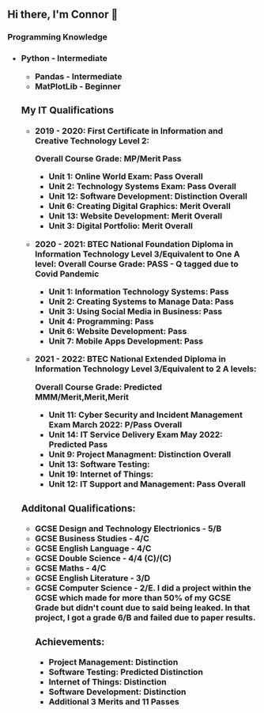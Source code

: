 <h2> Hi there, I'm Connor 👋 </h3>

<h3> Programming Knowledge <h3>
    <ul>
        <li> Python - Intermediate </li>
            <ul>
                <li> Pandas - Intermediate </li>
                <li> MatPlotLib - Beginner </li>
            </ul>
<h3> My IT Qualifications </h3>
    <ul>
        <li> 2019 - 2020: First Certificate in Information and Creative Technology Level 2: </li>
        <p> Overall Course Grade: MP/Merit Pass</p>
        <Character Reference Available for this time period.>
            <ul>
                <li> Unit 1: Online World Exam: Pass Overall </li>
                <li> Unit 2: Technology Systems Exam: Pass Overall </li>
                <li> Unit 12: Software Development: Distinction Overall </li>
                <li> Unit 6: Creating Digital Graphics: Merit Overall </li>
                <li> Unit 13: Website Development: Merit Overall </li>
                <li> Unit 3: Digital Portfolio: Merit Overall </li>
            </ul> 
            <p></p>
        <li> 2020 - 2021: BTEC National Foundation Diploma in Information Technology Level 3/Equivalent to One A level: Overall Course Grade: PASS - Q tagged due to Covid Pandemic </li>
            <ul>
                <li> Unit 1: Information Technology Systems: Pass </li>
                <li> Unit 2: Creating Systems to Manage Data: Pass </li>
                <li> Unit 3: Using Social Media in Business: Pass </li>
                <li> Unit 4: Programming: Pass </li>
                <li> Unit 6: Website Development: Pass </li>
                <li> Unit 7: Mobile Apps Development: Pass </li>
            </ul>
        <p></p> 
            <li> 2021 - 2022: BTEC National Extended Diploma in Information Technology Level 3/Equivalent to 2 A levels: </li>
            <p> Overall Course Grade: Predicted MMM/Merit,Merit,Merit </p>
            <ul>
                <li> Unit 11: Cyber Security and Incident Management Exam March 2022: P/Pass Overall </li>
                <li> Unit 14: IT Service Delivery Exam May 2022: Predicted Pass</li>
                <li> Unit 9: Project Managment: Distinction Overall </li>
                <li> Unit 13: Software Testing: </li>
                <li> Unit 19: Internet of Things: </li>
                <li> Unit 12: IT Support and Management: Pass Overall </li>
            </ul>
   </ul> 
    
<h3> Additonal Qualifications: </h3>
    <ul> 
        <li> GCSE Design and Technology Electrionics - 5/B </li>
        <li> GCSE Business Studies - 4/C </li> 
        <li> GCSE English Language - 4/C </li>
        <li> GCSE Double Science - 4/4 (C)/(C) </li>
        <li> GCSE Maths - 4/C </li>
        <li> GCSE English Literature - 3/D </li>
        <li> GCSE Computer Science - 2/E. I did a project within the GCSE which made for more than 50% of my GCSE Grade but didn't count due to said being leaked. In that project, I got a grade 6/B and failed due to paper results.</li>
        
<h3> Achievements: </h3> 
     <ul>
         <li>Project Management: Distinction</li>
         <li>Software Testing: Predicted Distinction</li>
         <li>Internet of Things: Distinction</li>
         <li>Software Development: Distinction</li>
         <li>Additional 3 Merits and 11 Passes
     </ul>

        
        
